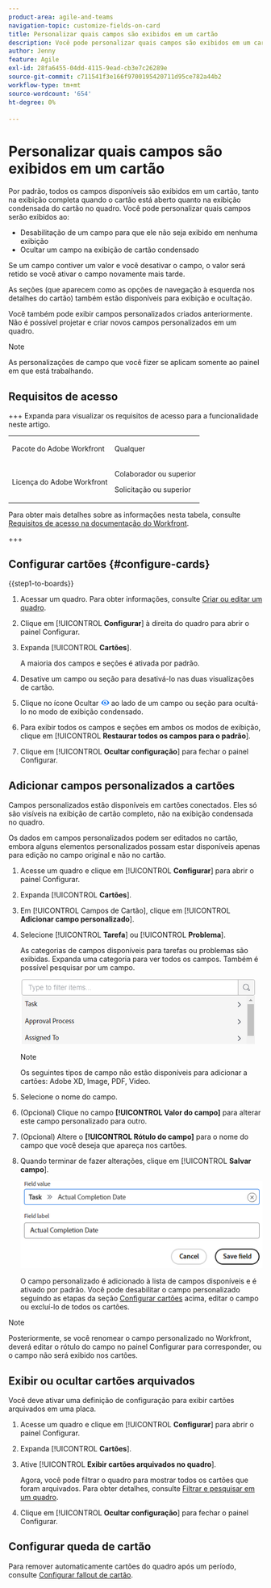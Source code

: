 ```yaml
---
product-area: agile-and-teams
navigation-topic: customize-fields-on-card
title: Personalizar quais campos são exibidos em um cartão
description: Você pode personalizar quais campos são exibidos em um cartão desativando um campo para que ele não seja exibido no cartão completo ou na exibição condensada, ou ocultando um campo na exibição de cartão condensada.
author: Jenny
feature: Agile
exl-id: 28fa6455-04dd-4115-9ead-cb3e7c26289e
source-git-commit: c711541f3e166f9700195420711d95ce782a44b2
workflow-type: tm+mt
source-wordcount: '654'
ht-degree: 0%

---
```


# Personalizar quais campos são exibidos em um cartão

Por padrão, todos os campos disponíveis são exibidos em um cartão, tanto na exibição completa quando o cartão está aberto quanto na exibição condensada do cartão no quadro. Você pode personalizar quais campos serão exibidos ao:

* Desabilitação de um campo para que ele não seja exibido em nenhuma exibição
* Ocultar um campo na exibição de cartão condensado

Se um campo contiver um valor e você desativar o campo, o valor será retido se você ativar o campo novamente mais tarde.

As seções (que aparecem como as opções de navegação à esquerda nos detalhes do cartão) também estão disponíveis para exibição e ocultação.

Você também pode exibir campos personalizados criados anteriormente. Não é possível projetar e criar novos campos personalizados em um quadro.

>[!NOTE]
>
>As personalizações de campo que você fizer se aplicam somente ao painel em que está trabalhando.

## Requisitos de acesso

+++ Expanda para visualizar os requisitos de acesso para a funcionalidade neste artigo.

<table style="table-layout:auto"> 
 <col> 
 <col> 
 <tbody> 
  <tr> 
   <td role="rowheader">Pacote do Adobe Workfront</td> 
   <td> <p>Qualquer</p> </td> 
  </tr> 
  <tr> 
   <td role="rowheader">Licença do Adobe Workfront</td> 
   <td> 
   <p>Colaborador ou superior</p> 
   <p>Solicitação ou superior</p>
   </td> 
  </tr> 
 </tbody> 
</table>

Para obter mais detalhes sobre as informações nesta tabela, consulte [Requisitos de acesso na documentação do Workfront](/help/quicksilver/administration-and-setup/add-users/access-levels-and-object-permissions/access-level-requirements-in-documentation.md).

+++

## Configurar cartões {#configure-cards}

{{step1-to-boards}}

1. Acessar um quadro. Para obter informações, consulte [Criar ou editar um quadro](../../agile/get-started-with-boards/create-edit-board.md).
1. Clique em [!UICONTROL **Configurar**] à direita do quadro para abrir o painel Configurar.
1. Expanda [!UICONTROL **Cartões**].

   A maioria dos campos e seções é ativada por padrão.

1. Desative um campo ou seção para desativá-lo nas duas visualizações de cartão.
1. Clique no ícone Ocultar ![ícone Ocultar](assets/eye-hide-icon.png) ao lado de um campo ou seção para ocultá-lo no modo de exibição condensado.
1. Para exibir todos os campos e seções em ambos os modos de exibição, clique em [!UICONTROL **Restaurar todos os campos para o padrão**].
1. Clique em [!UICONTROL **Ocultar configuração**] para fechar o painel Configurar.

## Adicionar campos personalizados a cartões

Campos personalizados estão disponíveis em cartões conectados. Eles só são visíveis na exibição de cartão completo, não na exibição condensada no quadro.

Os dados em campos personalizados podem ser editados no cartão, embora alguns elementos personalizados possam estar disponíveis apenas para edição no campo original e não no cartão.

1. Acesse um quadro e clique em [!UICONTROL **Configurar**] para abrir o painel Configurar.
1. Expanda [!UICONTROL **Cartões**].
1. Em [!UICONTROL Campos de Cartão], clique em [!UICONTROL **Adicionar campo personalizado**].
1. Selecione [!UICONTROL **Tarefa**] ou [!UICONTROL **Problema**].

   As categorias de campos disponíveis para tarefas ou problemas são exibidas. Expanda uma categoria para ver todos os campos. Também é possível pesquisar por um campo.

   ![Pesquisar campo personalizado](assets/boards-search-for-custom-field.png)

   >[!NOTE]
   >
   >Os seguintes tipos de campo não estão disponíveis para adicionar a cartões: Adobe XD, Image, PDF, Video.

1. Selecione o nome do campo.
1. (Opcional) Clique no campo **[!UICONTROL Valor do campo]** para alterar este campo personalizado para outro.
1. (Opcional) Altere o **[!UICONTROL Rótulo do campo]** para o nome do campo que você deseja que apareça nos cartões.
1. Quando terminar de fazer alterações, clique em [!UICONTROL **Salvar campo**].

   ![Rótulo e valor de campo personalizado](assets/save-custom-field-value-label.png)

   O campo personalizado é adicionado à lista de campos disponíveis e é ativado por padrão. Você pode desabilitar o campo personalizado seguindo as etapas da seção [Configurar cartões](customize-fields-on-card.md#configure-cards) acima, editar o campo ou excluí-lo de todos os cartões.

>[!NOTE]
>
>Posteriormente, se você renomear o campo personalizado no Workfront, deverá editar o rótulo do campo no painel Configurar para corresponder, ou o campo não será exibido nos cartões.

## Exibir ou ocultar cartões arquivados

Você deve ativar uma definição de configuração para exibir cartões arquivados em uma placa.

1. Acesse um quadro e clique em [!UICONTROL **Configurar**] para abrir o painel Configurar.
1. Expanda [!UICONTROL **Cartões**].
1. Ative [!UICONTROL **Exibir cartões arquivados no quadro**].

   Agora, você pode filtrar o quadro para mostrar todos os cartões que foram arquivados. Para obter detalhes, consulte [Filtrar e pesquisar em um quadro](/help/quicksilver/agile/get-started-with-boards/filter-search-in-board.md).

1. Clique em [!UICONTROL **Ocultar configuração**] para fechar o painel Configurar.

## Configurar queda de cartão

Para remover automaticamente cartões do quadro após um período, consulte [Configurar fallout de cartão](/help/quicksilver/agile/use-boards-agile-planning-tools/configure-card-falloff.md).
